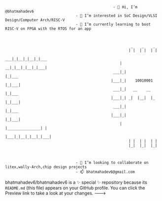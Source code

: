                                                     - 👋 Hi, I’m @bhatmahadev6
                                    - 👀 I’m interested in SoC Design/VLSI Design/Computer Arch/RISC-V
                                    - 🌱 I’m currently learning to boot RISC-V on FPGA with the RTOS for an app


                                                        
                                                             _    _    _
                                                            | |  | |  | |
                                                         ___|_|__|_|__|_|___
                                                        | __|_|__|_|__|_|___| 
                                                     ___|_|               |_|___    
                                                    |___|_|    10010001   |_|___|
                                                     ___|_|   __    __    |_|___
                                                    |___|_| _|  |__|  |_  |_|___|
                                                     ___|_|               |_|___
                                                    |___|_|               |_|___|
                                                        | |_______________| |
                                                        |___|_|__|_|__|_|___|
                                                            | |  | |  | |
                                                            |_|  |_|  |_|



                                    - 💞️ I’m looking to collaborate on litex,wally-Arch,chip design projects
                                    - 📫 bhatmahadev6@gmail.com





bhatmahadev6/bhatmahadev6 is a ✨ special ✨ repository because its `README.md` (this file) appears on your GitHub profile.
You can click the Preview link to take a look at your changes.
--->
